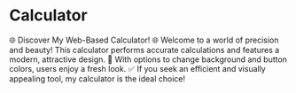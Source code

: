 # Calculator
🌐 Discover My Web-Based Calculator! 🌐  Welcome to a world of precision and beauty! This calculator performs accurate calculations and features a modern, attractive design.  🎨 With options to change background and button colors, users enjoy a fresh look.  ✅ If you seek an efficient and visually appealing tool, my calculator is the ideal choice!

